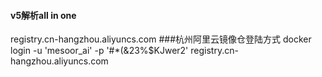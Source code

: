 #### v5解析all in one 
registry.cn-hangzhou.aliyuncs.com ###杭州阿里云镜像仓登陆方式
docker login -u 'mesoor_ai' -p '#*(&23%$KJwer2' registry.cn-hangzhou.aliyuncs.com